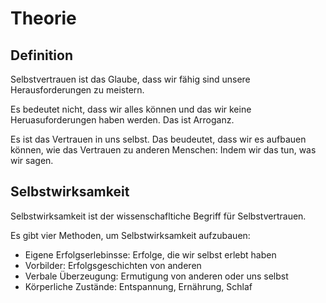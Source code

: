 # Theorie

## Definition

Selbstvertrauen ist das Glaube, dass wir fähig sind unsere Herausforderungen zu meistern.

Es bedeutet nicht, dass wir alles können und das wir keine Heruasuforderungen haben werden. Das ist Arroganz.

Es ist das Vertrauen in uns selbst. Das beudeutet, dass wir es aufbauen können, wie das Vertrauen zu anderen Menschen: Indem wir das tun, was wir sagen.

## Selbstwirksamkeit

Selbstwirksamkeit ist der wissenschafltiche Begriff für Selbstvertrauen.

Es gibt vier Methoden, um Selbstwirksamkeit aufzubauen:

- Eigene Erfolgserlebinsse: Erfolge, die wir selbst erlebt haben
- Vorbilder: Erfolgsgeschichten von anderen
- Verbale Überzeugung: Ermutigung von anderen oder uns selbst
- Körperliche Zustände: Entspannung, Ernährung, Schlaf

